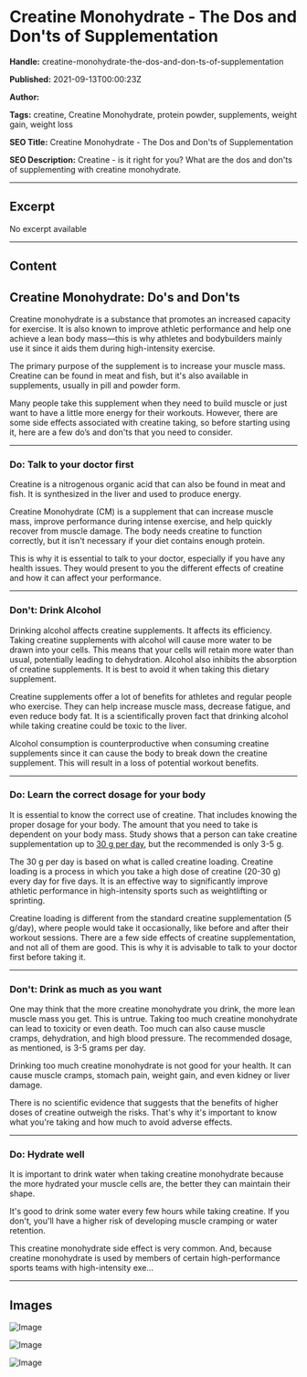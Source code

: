# Creatine Monohydrate - The Dos and Don'ts of Supplementation

**Handle:** creatine-monohydrate-the-dos-and-don-ts-of-supplementation

**Published:** 2021-09-13T00:00:23Z

**Author:**  

**Tags:** creatine, Creatine Monohydrate, protein powder, supplements, weight gain, weight loss

**SEO Title:** Creatine Monohydrate - The Dos and Don'ts of Supplementation

**SEO Description:** Creatine - is it right for you? What are the dos and don'ts of supplementing with creatine monohydrate.

---

## Excerpt

No excerpt available

---

## Content

## Creatine Monohydrate: Do's and Don'ts

Creatine monohydrate is a substance that promotes an increased capacity for exercise. It is also known to improve athletic performance and help one achieve a lean body mass—this is why athletes and bodybuilders mainly use it since it aids them during high-intensity exercise.

The primary purpose of the supplement is to increase your muscle mass. Creatine can be found in meat and fish, but it's also available in supplements, usually in pill and powder form.

Many people take this supplement when they need to build muscle or just want to have a little more energy for their workouts. However, there are some side effects associated with creatine taking, so before starting using it, here are a few do’s and don'ts that you need to consider.

---

### Do: Talk to your doctor first

Creatine is a nitrogenous organic acid that can also be found in meat and fish. It is synthesized in the liver and used to produce energy.

Creatine Monohydrate (CM) is a supplement that can increase muscle mass, improve performance during intense exercise, and help quickly recover from muscle damage. The body needs creatine to function correctly, but it isn't necessary if your diet contains enough protein.

This is why it is essential to talk to your doctor, especially if you have any health issues. They would present to you the different effects of creatine and how it can affect your performance.

---

### Don't: Drink Alcohol

Drinking alcohol affects creatine supplements. It affects its efficiency. Taking creatine supplements with alcohol will cause more water to be drawn into your cells. This means that your cells will retain more water than usual, potentially leading to dehydration. Alcohol also inhibits the absorption of creatine supplements. It is best to avoid it when taking this dietary supplement.

Creatine supplements offer a lot of benefits for athletes and regular people who exercise. They can help increase muscle mass, decrease fatigue, and even reduce body fat. It is a scientifically proven fact that drinking alcohol while taking creatine could be toxic to the liver.

Alcohol consumption is counterproductive when consuming creatine supplements since it can cause the body to break down the creatine supplement. This will result in a loss of potential workout benefits.

---

### Do: Learn the correct dosage for your body

It is essential to know the correct use of creatine. That includes knowing the proper dosage for your body. The amount that you need to take is dependent on your body mass. Study shows that a person can take creatine supplementation up to [30 g per day](https://www.ncbi.nlm.nih.gov/pmc/articles/PMC5469049/), but the recommended is only 3-5 g.

The 30 g per day is based on what is called creatine loading. Creatine loading is a process in which you take a high dose of creatine (20-30 g) every day for five days. It is an effective way to significantly improve athletic performance in high-intensity sports such as weightlifting or sprinting.

Creatine loading is different from the standard creatine supplementation (5 g/day), where people would take it occasionally, like before and after their workout sessions. There are a few side effects of creatine supplementation, and not all of them are good. This is why it is advisable to talk to your doctor first before taking it.

---

### Don't: Drink as much as you want

One may think that the more creatine monohydrate you drink, the more lean muscle mass you get. This is untrue. Taking too much creatine monohydrate can lead to toxicity or even death. Too much can also cause muscle cramps, dehydration, and high blood pressure. The recommended dosage, as mentioned, is 3-5 grams per day.

Drinking too much creatine monohydrate is not good for your health. It can cause muscle cramps, stomach pain, weight gain, and even kidney or liver damage.

There is no scientific evidence that suggests that the benefits of higher doses of creatine outweigh the risks. That's why it's important to know what you're taking and how much to avoid adverse effects.

---

### Do: Hydrate well

It is important to drink water when taking creatine monohydrate because the more hydrated your muscle cells are, the better they can maintain their shape.

It's good to drink some water every few hours while taking creatine. If you don't, you'll have a higher risk of developing muscle cramping or water retention.

This creatine monohydrate side effect is very common. And, because creatine monohydrate is used by members of certain high-performance sports teams with high-intensity exe...

---

## Images

![Image](undefined)

![Image](undefined)

![Image](undefined)

